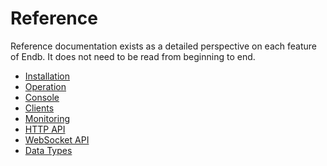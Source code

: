 # Reference

Reference documentation exists as a detailed perspective on each feature of Endb.
It does not need to be read from beginning to end.

- [Installation](installation.md)
- [Operation](operation.md)
- [Console](console.md)
- [Clients](clients.md)
- [Monitoring](monitoring.md)
- [HTTP API](http_api.md)
- [WebSocket API](websocket_api.md)
- [Data Types](data_types.md)
